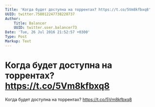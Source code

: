 ```yaml
---
Title: 'Когда будет доступна на торрентах? https://t.co/5Vm8kfbxq8'
UUID: twitter.758012247738228737
Author:
    Title: Balancer
    UUID: twitter.user.balancer73
Date: 'Tue, 26 Jul 2016 21:52:57 +0300'
Type: Post
Markup: Text
---
```


# Когда будет доступна на торрентах? https://t.co/5Vm8kfbxq8

Когда будет доступна на торрентах? https://t.co/5Vm8kfbxq8